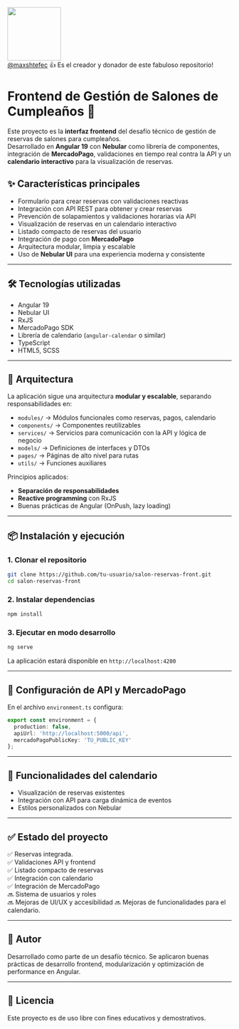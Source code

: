 
<img src="https://github.com/user-attachments/assets/07b3ff93-2118-4bfc-b0a0-ca24334b9080" width=120> <br>
[@maxshtefec](https://www.linkedin.com/in/maxshtefec/) :+1: Es el creador y donador de este fabuloso repositorio!

# Frontend de Gestión de Salones de Cumpleaños 🎉

Este proyecto es la **interfaz frontend** del desafío técnico de gestión de reservas de salones para cumpleaños.  
Desarrollado en **Angular 19** con **Nebular** como librería de componentes, integración de **MercadoPago**, validaciones en tiempo real contra la API y un **calendario interactivo** para la visualización de reservas.

## ✨ Características principales

- Formulario para crear reservas con validaciones reactivas
- Integración con API REST para obtener y crear reservas
- Prevención de solapamientos y validaciones horarias vía API
- Visualización de reservas en un calendario interactivo
- Listado compacto de reservas del usuario
- Integración de pago con **MercadoPago**
- Arquitectura modular, limpia y escalable
- Uso de **Nebular UI** para una experiencia moderna y consistente

---

## 🛠️ Tecnologías utilizadas

- Angular 19
- Nebular UI
- RxJS
- MercadoPago SDK
- Librería de calendario (`angular-calendar` o similar)
- TypeScript
- HTML5, SCSS

---

## 🧱 Arquitectura

La aplicación sigue una arquitectura **modular y escalable**, separando responsabilidades en:

- `modules/` → Módulos funcionales como reservas, pagos, calendario
- `components/` → Componentes reutilizables
- `services/` → Servicios para comunicación con la API y lógica de negocio
- `models/` → Definiciones de interfaces y DTOs
- `pages/` → Páginas de alto nivel para rutas
- `utils/` → Funciones auxiliares

Principios aplicados:
- **Separación de responsabilidades**
- **Reactive programming** con RxJS
- Buenas prácticas de Angular (OnPush, lazy loading)

---

## 📦 Instalación y ejecución

### 1. Clonar el repositorio

```bash
git clone https://github.com/tu-usuario/salon-reservas-front.git
cd salon-reservas-front
```

### 2. Instalar dependencias

```bash
npm install
```

### 3. Ejecutar en modo desarrollo

```bash
ng serve
```

La aplicación estará disponible en `http://localhost:4200`

---

## 🔌 Configuración de API y MercadoPago

En el archivo `environment.ts` configura:

```ts
export const environment = {
  production: false,
  apiUrl: 'http://localhost:5000/api',
  mercadoPagoPublicKey: 'TU_PUBLIC_KEY'
};
```

---

## 📅 Funcionalidades del calendario

- Visualización de reservas existentes
- Integración con API para carga dinámica de eventos
- Estilos personalizados con Nebular

---

## ✅ Estado del proyecto

✅ Reservas integrada.  
✅ Validaciones API y frontend  
✅ Listado compacto de reservas  
✅ Integración con calendario  
✅ Integración de MercadoPago  
🔜 Sistema de usuarios y roles  
🔜 Mejoras de UI/UX y accesibilidad
🔜 Mejoras de funcionalidades para el calendario.

---

## 💬 Autor

Desarrollado como parte de un desafío técnico. Se aplicaron buenas prácticas de desarrollo frontend, modularización y optimización de performance en Angular.

---

## 📝 Licencia

Este proyecto es de uso libre con fines educativos y demostrativos.
